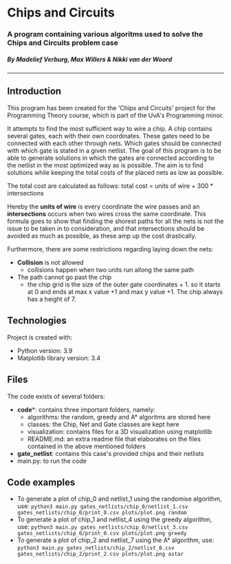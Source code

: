 # Chips and Circuits
### A program containing various algoritms used to solve the Chips and Circuits problem case
##### By Madelief Verburg, Max Willers & Nikki van der Woord
------------------------------------------------------

## Introduction
This program has been created for the 'Chips and Circuits' project for the Programming Theory course, which is part of the UvA's Programming minor.

It attempts to find the most sufficient way to wire a chip. A chip contains several gates, each with their own coordinates. These gates need to be connected with each other through nets. Which gates should be connected with which gate is stated in a given netlist. The goal of this program is to be able to generate solutions in which the gates are connected according to the netlist in the most optimized way as is possible. The aim is to find solutions while keeping the total costs of the placed nets as low as possible.

The total cost are calculated as follows:
    total cost = units of wire + 300 * intersections

Hereby the **units of wire** is every coordinate the wire passes and an **intersections** occurs when two wires cross the same coordinate. This formula goes to show that finding the shorest paths for all the nets is not the issue to be taken in to consideration, and that intersections should be avoided as much as possible, as these amp up the cost drastically. 

Furthermore, there are some restrictions regarding laying down the nets:
-  **Collision** is not allowed
    - collisions happen when two units run allong the same path
- The path cannot go past the chip
    - the chip grid is the size of the outer gate coordinates + 1. so it starts at 0 and ends at max x value +1 and max y value +1. The chip always has a height of 7.


## Technologies
Project is created with:
* Python version: 3.9
* Matplotlib library version: 3.4


## Files
The code exists of several folders:
- **code***: contains three important folders, namely:
    - algorithms: the random, greedy and A* algoritms are stored here
    - classes: the Chip, Net and Gate classes are kept here
    - visualization: contains files for a 3D visualization using matplotlib
    - README.md: an extra readme file that elaborates on the files contained in the above mentioned folders
- **gate_netlist**: contains this case's provided chips and their netlists
- main.py: to run the code


## Code examples
* To generate a plot of chip_0 and netlist_1 using the randomise algorithm, use:
`python3 main.py gates_netlists/chip_0/netlist_1.csv gates_netlists/chip_0/print_0.csv plots/plot.png random`
* To generate a plot of chip_1 and netlist_4 using the greedy algorithm, use:
`python3 main.py gates_netlists/chip_0/netlist_3.csv gates_netlists/chip_0/print_0.csv plots/plot.png greedy ` 
* To generate a plot of chip_2 and netlist_7 using the A* algorithm, use:
`python3 main.py gates_netlists/chip_2/netlist_8.csv gates_netlists/chip_2/print_2.csv plots/plot.png astar ` 